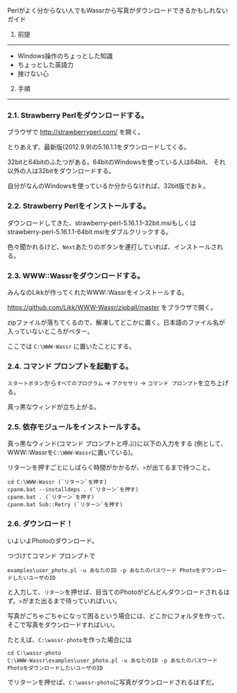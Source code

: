 Perlがよく分からない人でもWassrから写真がダウンロードできるかもしれないガイド 

1. 前提
----

- Windows操作のちょっとした知識
- ちょっとした英語力
- 挫けない心

2. 手順
----

### 2.1. Strawberry Perlをダウンロードする。

ブラウザで http://strawberryperl.com/ を開く。

とりあえず、最新版(2012.9.9)の5.16.1.1をダウンロードしてくる。

32bitと64bitのふたつがある。64bitのWindowsを使っている人は64bit、
それ以外の人は32bitをダウンロードする。

自分がなんのWindowsを使っているか分からなければ、32bit版でおｋ。

### 2.2. Strawberry Perlをインストールする。

ダウンロードしてきた、strawberry-perl-5.16.1.1-32bit.msiもしくは
strawberry-perl-5.16.1.1-64bit.msiをダブルクリックする。

色々聞かれるけど、`Next`あたりのボタンを連打していれば、インストールされる。

### 2.3. WWW::Wassrをダウンロードする。

みんなのLikkが作ってくれたWWW::Wassrをインストールする。

https://github.com/Likk/WWW-Wassr/zipball/master をブラウザで開く。

zipファイルが落ちてくるので、解凍してどこかに置く。日本語のファイル名が
入っていないところがベター。

ここでは `C:\WWW-Wassr` に置いたことにする。

### 2.4. コマンド プロンプトを起動する。

`スタートボタン`から`すべてのプログラム` → `アクセサリ` → `コマンド プロンプト`を立ち上げる。

真っ黒なウィンドが立ち上がる。

### 2.5. 依存モジュールをインストールする。

真っ黒なウィンド(コマンド プロンプトと呼ぶ)に以下の入力をする
(例として、WWW::Wassrを`C:\WWW-Wassr`に置いている)。

リターンを押すごとにしばらく時間がかかるが、`>`が出てるまで待つこと。

    cd C:\WWW-Wassr (`リターン`を押す)
    cpanm.bat --installdeps . (`リターン`を押す)
    cpanm.bat . (`リターン`を押す)
    cpanm.bat Sub::Retry (`リターン`を押す)

### 2.6. ダウンロード！

いよいよPhotoのダウンロード。

つづけてコマンド プロンプトで

    examples\user_photo.pl -u あなたのID -p あなたのパスワード PhotoをダウンロードしたいユーザのID

と入力して、`リターン`を押せば、目当てのPhotoがどんどんダウンロードされるはず。`>`がまた出るまで待っていればいい。

写真がごちゃごちゃになって困るという場合には、どこかにフォルダを作って、そこで写真をダウンロードすればいい。

たとえば、`C:\wassr-photo`を作った場合には

    cd C:\wassr-photo
    C:\WWW-Wassr\examples\user_photo.pl -u あなたのID -p あなたのパスワード PhotoをダウンロードしたいユーザのID

でリターンを押せば、`C:\wassr-photo`に写真がダウンロードされるはずだ。
